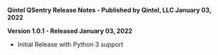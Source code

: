 **Qintel QSentry Release Notes - Published by Qintel, LLC January 03, 2022**


**Version 1.0.1 - Released January 03, 2022**

* Initial Release with Python 3 support